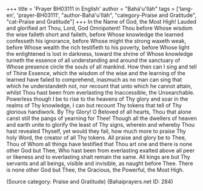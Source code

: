 +++
title = 'Prayer BH03111 in English'
author = "Bahá'u'lláh"
tags = ['lang-en', 'prayer-BH03111', "author-Bahá'u'lláh", "category-Praise and Gratitude", "cat-Praise and Gratitude"]
+++
In the Name of God, the Most High!  Lauded and glorified art Thou, Lord, God Omnipotent!  Thou before Whose wisdom the wise falleth short and faileth, before Whose knowledge the learned confesseth his ignorance, before Whose might the strong waxeth weak, before Whose wealth the rich testifieth to his poverty, before Whose light the enlightened is lost in darkness, toward the shrine of Whose knowledge turneth the essence of all understanding and around the sanctuary of Whose presence circle the souls of all mankind.
How then can I sing and tell of Thine Essence, which the wisdom of the wise and the learning of the learned have failed to comprehend, inasmuch as no man can sing that which he understandeth not, nor recount that unto which he cannot attain, whilst Thou hast been from everlasting the Inaccessible, the Unsearchable.  Powerless though I be to rise to the heavens of Thy glory and soar in the realms of Thy knowledge, I can but recount Thy tokens that tell of Thy glorious handiwork.
By Thy Glory!  O Beloved of all hearts, Thou that alone canst still the pangs of yearning for Thee!  Though all the dwellers of heaven and earth unite to glorify the least of Thy signs, wherein and whereby Thou hast revealed Thyself, yet would they fail, how much more to praise Thy holy Word, the creator of all Thy tokens.
All praise and glory be to Thee, Thou of Whom all things have testified that Thou art one and there is none other God but Thee, Who hast been from everlasting exalted above all peer or likeness and to everlasting shalt remain the same.  All kings are but Thy servants and all beings, visible and invisible, as naught before Thee.  There is none other God but Thee, the Gracious, the Powerful, the Most High.

(Source category: Praise and Gratitude)
(Bahaiprayers.net ID: 284)
